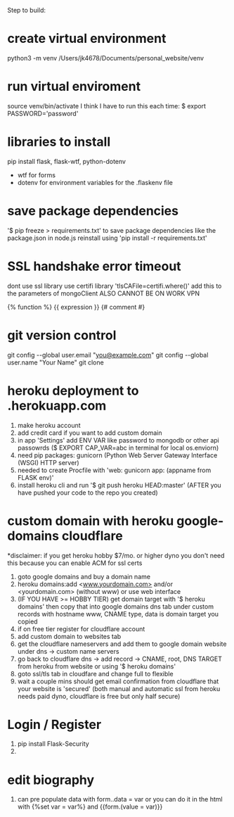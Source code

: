 Step to build:

# create virtual environment
python3 -m venv /Users/jk4678/Documents/personal_website/venv

# run virtual enviroment
source venv/bin/activate
I think I have to run this each time: $ export PASSWORD='password'

# libraries to install
pip install flask, flask-wtf, python-dotenv
- wtf for forms
- dotenv for environment variables for the .flaskenv file

# save package dependencies 
'$ pip freeze > requirements.txt'
to save package dependencies like the package.json in node.js
reinstall using 'pip install -r requirements.txt'

# SSL handshake error timeout
dont use ssl library use certifi library
'tlsCAFile=certifi.where()' add this to the parameters of mongoClient
ALSO CANNOT BE ON WORK VPN

{% function %}
{{ expression }}
{# comment #}

# git version control
git config --global user.email "you@example.com"
git config --global user.name "Your Name"
git clone <repo url>

# heroku deployment to <appname>.herokuapp.com
1. make heroku account
2. add credit card if you want to add custom domain
3. in app 'Settings' add ENV VAR like password to mongodb or other api passowrds ($ EXPORT CAP_VAR=abc in terminal for local os.enviorn)
4. need pip packages: gunicorn (Python Web Server Gateway Interface (WSGI) HTTP server)
5. needed to create Procfile with 'web: gunicorn app:<appname> (appname from FLASK env)'
6. install heroku cli and run '$ git push heroku HEAD:master' (AFTER you have pushed your code to the repo you created)

# custom domain with heroku google-domains cloudflare
*disclaimer: if you get heroku hobby $7/mo. or higher dyno you don't need this 
because you can enable ACM for ssl certs
1. goto google domains and buy a domain name
2. heroku domains:add <www.yourdomain.com> and/or <yourdomain.com> (without www) or use web interface
3. (IF YOU HAVE >= HOBBY TIER) get domain target with '$ heroku domains' then copy that into google domains dns tab under custom records with hostname www, CNAME type, data is domain target you copied
3. if on free tier register for cloudflare account
4. add custom domain to websites tab
5. get the cloudflare nameservers and add them to google domain website under dns -> custom name servers 
6. go back to cloudflare dns -> add record -> CNAME, root, DNS TARGET from heroku from website or using '$ heroku domains' 
7. goto ssl/tls tab in cloudfare and change full to flexible 
8. wait a couple mins should get email confirmation from cloudflare that your website is 'secured'
(both manual and automatic ssl from heroku needs paid dyno, cloudflare is free but only half secure)

# Login / Register
1. pip install Flask-Security 
2. 

# edit biography
1. can pre populate data with form.<field>.data = var or you can do it in the html with {%set var = var%} and {{form.<field>(value = var)}}